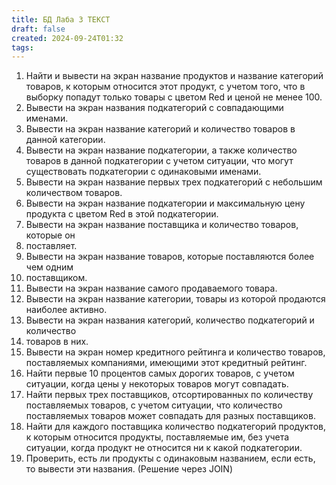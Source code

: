 ```yaml
---
title: БД Лаба 3 ТЕКСТ
draft: false
created: 2024-09-24T01:32
tags:
---
```


1. Найти и вывести на экран название продуктов и название категорий товаров, к которым относится этот продукт, с учетом того, что в выборку попадут только товары с цветом Red и ценой не менее 100.
2. Вывести на экран названия подкатегорий с совпадающими именами.
3. Вывести на экран название категорий и количество товаров в данной категории.
4. Вывести на экран название подкатегории, а также количество товаров в данной подкатегории с учетом ситуации, что могут существовать подкатегории с одинаковыми именами.
5. Вывести на экран название первых трех подкатегорий с небольшим количеством товаров.
6. Вывести на экран название подкатегории и максимальную цену продукта с цветом Red в этой подкатегории.
7. Вывести на экран название поставщика и количество товаров, которые он
8. поставляет.
9. Вывести на экран название товаров, которые поставляются более чем одним
10. поставщиком.
11. Вывести на экран название самого продаваемого товара.
12. Вывести на экран название категории, товары из которой продаются наиболее активно.
13. Вывести на экран названия категорий, количество подкатегорий и количество
14. товаров в них.
15. Вывести на экран номер кредитного рейтинга и количество товаров, поставляемых компаниями, имеющими этот кредитный рейтинг.
16. Найти первые 10 процентов самых дорогих товаров, с учетом ситуации, когда цены у некоторых товаров могут совпадать.
17. Найти первых трех поставщиков, отсортированных по количеству поставляемых товаров, с учетом ситуации, что количество поставляемых товаров может совпадать для разных поставщиков.
18. Найти для каждого поставщика количество подкатегорий продуктов, к которым относится продукты, поставляемые им, без учета ситуации, когда продукт не относится ни к какой подкатегории.
19. Проверить, есть ли продукты с одинаковым названием, если есть, то вывести эти названия. (Решение через JOIN)

